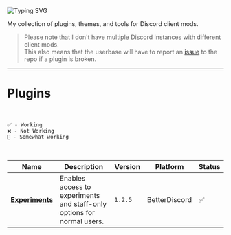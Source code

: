 ![Typing SVG](https://readme-typing-svg.demolab.com?font=Roboto+Mono&pause=2000&color=FC6A04&random=false&width=435&lines=oragne's+Discord+Stuff)

My collection of plugins, themes, and tools for Discord client mods.

> Please note that I don't have multiple Discord instances with different client mods. </br>
> This also means that the userbase will have to report an [issue](https://github.com/orn8/discordmod/issues) to the repo if a plugin is broken.

---

# Plugins

</br>

`✅ - Working` </br>
`❌ - Not Working` </br>
`🚧 - Somewhat working` </br>

</br>

Name | Description | Version | Platform | Status
---|---|---|---|---
**[Experiments](https://raw.githubusercontent.com/orn8/discordmod/main/betterdiscord-plugins/experiments.plugin.js)** | Enables access to experiments and staff-only options for normal users. | `1.2.5` | BetterDiscord | ✅
